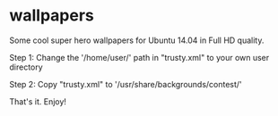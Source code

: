 # wallpapers
Some cool super hero wallpapers for Ubuntu 14.04 in Full HD quality.

Step 1:
Change the '/home/user/' path in "trusty.xml" to your own user directory

Step 2:
Copy "trusty.xml" to '/usr/share/backgrounds/contest/'

That's it. Enjoy!
